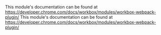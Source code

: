 This module's documentation can be found at https://developer.chrome.com/docs/workbox/modules/workbox-webpack-plugin/
                                                                                                                                                                                                                                                                                                                                                                                                                                                                                                                                                                                                                                                                                                                                                                                                                                                                                                                                                                                                                  This module's documentation can be found at https://developer.chrome.com/docs/workbox/modules/workbox-webpack-plugin/
